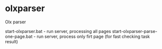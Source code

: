 # olxparser
Olx parser

start-olxparser.bat - run server, processing all pages
start-olxparser-parse-one-page.bat - run server, process only firt page (for fast checking task result)
